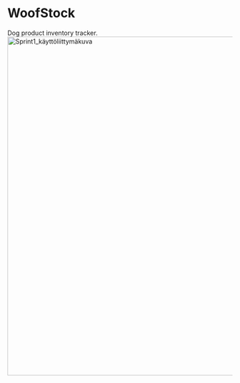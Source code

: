 # WoofStock
Dog product inventory tracker.
<img width="760" alt="Sprint1_käyttöliittymäkuva" src="https://github.com/OhjelmistoProjektiRyhma4/k24Tiimi4BackEnd/assets/148938257/8c88dabf-5508-423e-b7cc-fbe33519a303">
